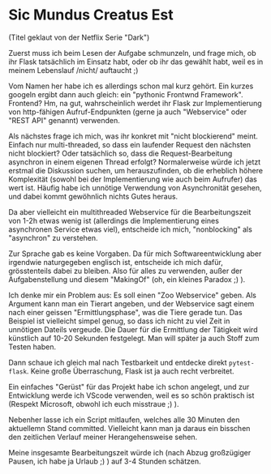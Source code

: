 # Sic Mundus Creatus Est

(Titel geklaut von der Netflix Serie "Dark")

Zuerst muss ich beim Lesen der Aufgabe schmunzeln, und frage mich, ob ihr Flask tatsächlich im Einsatz habt, oder ob ihr das gewählt habt, weil es in meinem Lebenslauf /nicht/ auftaucht ;)

Vom Namen her habe ich es allerdings schon mal kurz gehört. Ein kurzes googeln ergibt dann auch gleich: ein "pythonic Frontwnd Framework". Frontend? Hm, na gut, wahrscheinlich werdet ihr Flask zur Implementierung von http-fähigen Aufruf-Endpunkten (gerne ja auch "Webservice" oder "REST API" genannt) verwenden.

Als nächstes frage ich mich, was ihr konkret mit "nicht blockierend" meint. Einfach nur multi-threaded, so dass ein laufender Request den nächsten nicht blockiert? Oder tatsächlich so, dass die Request-Bearbeitung asynchron in einem eigenen Thread erfolgt? Normalerweise würde ich jetzt erstmal die Diskussion suchen, um herauszufinden, ob die erheblich höhere Komplexität (sowohl bei der Implementierung wie auch beim Aufrufer) das wert ist. Häufig habe ich unnötige Verwendung von Asynchronität gesehen, und dabei kommt gewöhnlich nichts Gutes heraus.

Da aber vielleicht ein multithreaded Webservice für die Bearbeitungszeit von 1-2h etwas wenig ist (allerdings die Implementierung eines asynchronen Service etwas viel), entscheide ich mich, "nonblocking" als "asynchron" zu verstehen.

Zur Sprache gab es keine Vorgaben. Da für mich Softwareentwicklung aber irgendwie naturgegeben englisch ist, entscheide ich mich dafür, grösstenteils dabei zu bleiben. Also für alles zu verwenden, außer der Aufgabenstellung und diesem "MakingOf" (oh, ein kleines Paradox ;) ).

Ich denke mir ein Problem aus: Es soll einen "Zoo Webservice" geben. Als Argument kann man ein Tierart angeben, und der Webservice sagt einem nach einer geissen "Ermittlungsphase", was die Tiere gerade tun. Das Beispiel ist vielleicht simpel genug, so dass ich nicht zu viel Zeit in unnötigen Dateils vergeude. Die Dauer für die Ermittlung der Tätigkeit wird künstlich auf 10-20 Sekunden festgelegt. Man will später ja auch Stoff zum Testen haben.

Dann schaue ich gleich mal nach Testbarkeit und entdecke direkt `pytest-flask`. Keine große Überraschung, Flask ist ja auch recht verbreitet.

Ein einfaches "Gerüst" für das Projekt habe ich schon angelegt, und zur Entwicklung werde ich VScode verwenden, weil es so schön praktisch ist (Respekt Microsoft, obwohl ich euch misstraue ;) ).

Nebenher lasse ich ein Script mitlaufen, welches alle 30 Minuten den aktuellemn Stand committed. Vielleicht kann man ja daraus ein bisschen den zeitlichen Verlauf meiner Herangehensweise sehen.

Meine insgesamte Bearbeitungszeit würde ich (nach Abzug großzügiger Pausen, ich habe ja Urlaub ;) ) auf 3-4 Stunden schätzen.
